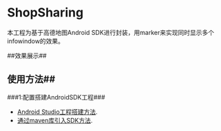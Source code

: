 # ShopSharing

本工程为基于高德地图Android SDK进行封装，用marker来实现同时显示多个infowindow的效果。

##效果展示##


## 使用方法##
###1:配置搭建AndroidSDK工程###
- [Android Studio工程搭建方法](http://lbs.amap.com/api/android-sdk/guide/creat-project/android-studio-creat-project/#add-jars).
- [通过maven库引入SDK方法](http://lbsbbs.amap.com/forum.php?mod=viewthread&tid=18786).
